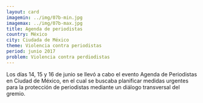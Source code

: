 ```yaml
---
layout: card
imagemin: ../img/07b-min.jpg
imagemax: ../img/07b-max.jpg
title: Agenda de periodistas
country: México
city: Ciudada de México
theme: Violencia contra periodistas
period: junio 2017
problem: Violencia contra perdiodistas
---
```


Los días 14, 15 y 16 de junio se llevó a cabo el evento Agenda de Periodistas en Ciudad de México, en el cual se buscaba planificar medidas urgentes para la protección de periodistas mediante un diálogo transversal del gremio.
